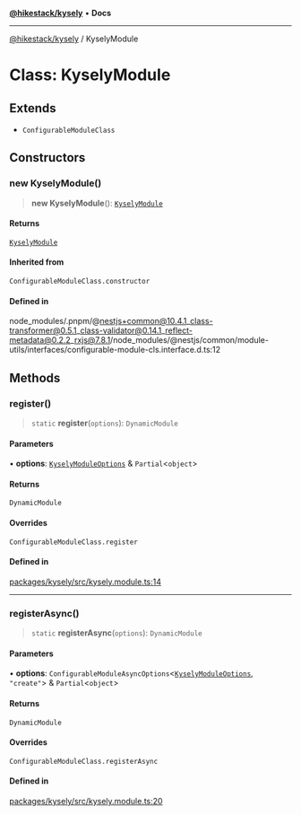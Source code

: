[**@hikestack/kysely**](/official/reference/kysely/index.md) • **Docs**

***

[@hikestack/kysely](/official/reference/kysely/globals.md) / KyselyModule

# Class: KyselyModule

## Extends

- `ConfigurableModuleClass`

## Constructors

### new KyselyModule()

> **new KyselyModule**(): [`KyselyModule`](/official/reference/kysely/classes/KyselyModule.md)

#### Returns

[`KyselyModule`](/official/reference/kysely/classes/KyselyModule.md)

#### Inherited from

`ConfigurableModuleClass.constructor`

#### Defined in

node\_modules/.pnpm/@nestjs+common@10.4.1\_class-transformer@0.5.1\_class-validator@0.14.1\_reflect-metadata@0.2.2\_rxjs@7.8.1/node\_modules/@nestjs/common/module-utils/interfaces/configurable-module-cls.interface.d.ts:12

## Methods

### register()

> `static` **register**(`options`): `DynamicModule`

#### Parameters

• **options**: [`KyselyModuleOptions`](/official/reference/kysely/interfaces/KyselyModuleOptions.md) & `Partial`\<`object`\>

#### Returns

`DynamicModule`

#### Overrides

`ConfigurableModuleClass.register`

#### Defined in

[packages/kysely/src/kysely.module.ts:14](https://github.com/hikestack/hike/blob/25d344bbdfe0453d4900cd57dd6b39277250a015/packages/kysely/src/kysely.module.ts#L14)

***

### registerAsync()

> `static` **registerAsync**(`options`): `DynamicModule`

#### Parameters

• **options**: `ConfigurableModuleAsyncOptions`\<[`KyselyModuleOptions`](/official/reference/kysely/interfaces/KyselyModuleOptions.md), `"create"`\> & `Partial`\<`object`\>

#### Returns

`DynamicModule`

#### Overrides

`ConfigurableModuleClass.registerAsync`

#### Defined in

[packages/kysely/src/kysely.module.ts:20](https://github.com/hikestack/hike/blob/25d344bbdfe0453d4900cd57dd6b39277250a015/packages/kysely/src/kysely.module.ts#L20)

